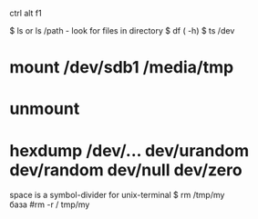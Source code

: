 
ctrl alt f1

$ ls or ls /path - look for files in directory
$ df ( -h)
$ ts /dev
# mount /dev/sdb1 /media/tmp
# unmount
# hexdump /dev/... dev/urandom dev/random dev/null dev/zero

space is a symbol-divider for unix-terminal 
$ rm /tmp/my  
база #rm -r / tmp/my 